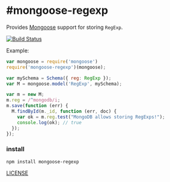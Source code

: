 #mongoose-regexp
=================

Provides [Mongoose](http://mongoosejs.com) support for storing `RegExp`.

[![Build Status](https://secure.travis-ci.org/aheckmann/mongoose-regexp.png?branch=master)](http://travis-ci.org/aheckmann/mongoose-regexp)

Example:

```js
var mongoose = require('mongoose')
require('mongoose-regexp')(mongoose);

var mySchema = Schema({ reg: RegExp });
var M = mongoose.model('RegExp', mySchema);

var m = new M;
m.reg = /^mongodb/i;
m.save(function (err) {
  M.findById(m._id, function (err, doc) {
    var ok = m.reg.test("MongoDB allows storing RegExps!");
    console.log(ok); // true
  });
});
```

### install

```
npm install mongoose-regexp
```

[LICENSE](https://github.com/aheckmann/mongoose-regexp/blob/master/LICENSE)
